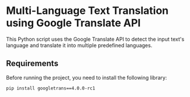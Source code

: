 # Multi-Language Text Translation using Google Translate API

This Python script uses the Google Translate API to detect the input text's language and translate it into multiple predefined languages.

## Requirements

Before running the project, you need to install the following library:

```bash
pip install googletrans==4.0.0-rc1
